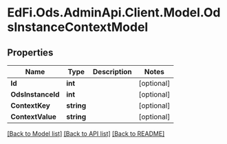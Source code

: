 # EdFi.Ods.AdminApi.Client.Model.OdsInstanceContextModel

## Properties

Name | Type | Description | Notes
------------ | ------------- | ------------- | -------------
**Id** | **int** |  | [optional] 
**OdsInstanceId** | **int** |  | [optional] 
**ContextKey** | **string** |  | [optional] 
**ContextValue** | **string** |  | [optional] 

[[Back to Model list]](../../README.md#documentation-for-models) [[Back to API list]](../../README.md#documentation-for-api-endpoints) [[Back to README]](../../README.md)

